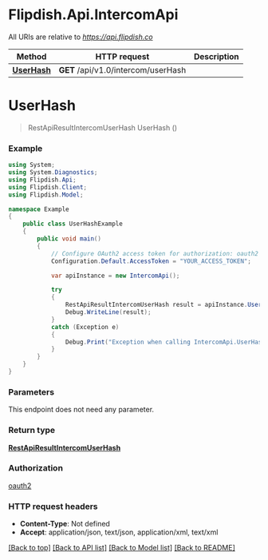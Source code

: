 # Flipdish.Api.IntercomApi

All URIs are relative to *https://api.flipdish.co*

Method | HTTP request | Description
------------- | ------------- | -------------
[**UserHash**](IntercomApi.md#userhash) | **GET** /api/v1.0/intercom/userHash | 


<a name="userhash"></a>
# **UserHash**
> RestApiResultIntercomUserHash UserHash ()



### Example
```csharp
using System;
using System.Diagnostics;
using Flipdish.Api;
using Flipdish.Client;
using Flipdish.Model;

namespace Example
{
    public class UserHashExample
    {
        public void main()
        {
            // Configure OAuth2 access token for authorization: oauth2
            Configuration.Default.AccessToken = "YOUR_ACCESS_TOKEN";

            var apiInstance = new IntercomApi();

            try
            {
                RestApiResultIntercomUserHash result = apiInstance.UserHash();
                Debug.WriteLine(result);
            }
            catch (Exception e)
            {
                Debug.Print("Exception when calling IntercomApi.UserHash: " + e.Message );
            }
        }
    }
}
```

### Parameters
This endpoint does not need any parameter.

### Return type

[**RestApiResultIntercomUserHash**](RestApiResultIntercomUserHash.md)

### Authorization

[oauth2](../README.md#oauth2)

### HTTP request headers

 - **Content-Type**: Not defined
 - **Accept**: application/json, text/json, application/xml, text/xml

[[Back to top]](#) [[Back to API list]](../README.md#documentation-for-api-endpoints) [[Back to Model list]](../README.md#documentation-for-models) [[Back to README]](../README.md)

